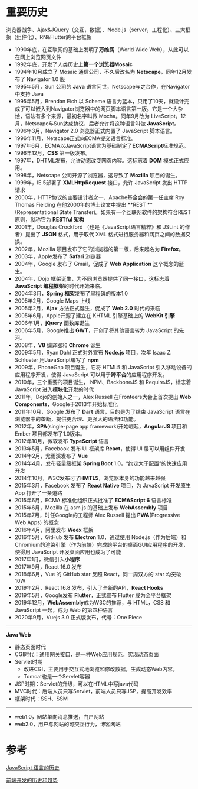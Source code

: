 # 重要历史

浏览器战争、Ajax&JQuery（交互，数据）、Node.js（server，工程化）、三大框架（组件化）、RN&Flutter跨平台框架

- 1990年底，在互联网的基础上发明了**万维网**（World Wide Web），从此可以在网上浏览网页文件
- 1992年底，开发了人类历史上**第一个浏览器Mosaic**
- 1994年10月成立了 Mosaic 通信公司，不久后改名为 **Netscape**，同年12月发布了 Navigator 1.0 版
- 1995年5月，Sun 公司的 **Java** 语言问世，Netscape与之合作，在Navigator中支持 Java
- 1995年5月，Brendan Eich 以 Scheme 语言为蓝本，只用了10天，就设计完成了可以嵌入到Navigator浏览器中的网页脚本语言第一版。它是一个大杂烩，语法有多个来源，最初名字叫做 Mocha。同年9月改为 LiveScript。12月，Netscape与Sun达成协议，后者允许将这种语言叫做 **JavaScript**。
- 1996年3月，Navigator 2.0 浏览器正式内置了 JavaScript 脚本语言。
- 1996年11月，Netscape正式向ECMA提交语言标准。
- 1997年6月，ECMA以JavaScript语言为基础制定了**ECMAScript**标准规范。
- 1996年12月，**CSS** 第一版发布。
- 1997年，DHTML发布，允许动态改变网页内容。这标志着 **DOM** 模式正式应用。
- 1998年，Netscape 公司开源了浏览器，这导致了 **Mozilla** 项目的诞生。
- 1999年，IE 5部署了 **XMLHttpRequest** 接口，允许 JavaScript 发出 HTTP 请求
- 2000年，HTTP协议的主要设计者之一、Apache基金会的第一任主席 Roy Thomas Fielding 在他2000年的博士论文中提出 **REST **(Representational State Transfer)。如果有一个互联网软件的架构符合REST原则，就称它为 **RESTful 架构**
- 2001年，Douglas Crockford （也是《JavaScript语言精粹》和 JSLint 的作者）提出了 **JSON** 格式，用于取代 XML 格式进行服务器和网页之间的数据交换。
- 2002年，Mozilla 项目发布了它的浏览器的第一版，后来起名为 **Firefox**。
- 2003年，Apple发布了 **Safari** 浏览器
- 2004年，Google 发布了 Gmail，促成了 **Web Application** 这个概念的诞生。
- 2004年，Dojo 框架诞生，为不同浏览器提供了同一接口，这标志着 **JavaScript 编程框架**的时代开始来临。
- 2004年3月，**Spring 框架**发布了里程碑的版本1.0
- 2005年2月，Google Maps 上线
- 2005年2月，**Ajax** 方法正式诞生，促成了 **Web 2.0** 时代的来临
- 2005年6月，Apple开源了建立在 KHTML 引擎基础上的 **WebKit 引擎**
- 2006年1月，**jQuery** 函数库诞生
- 2006年5月，Google推出 **GWT**，开创了将其他语言转为 JavaScript 的先河。
- 2008年，**V8** 编译器和 **Chrome** 诞生
- 2009年5月，Ryan Dahl  正式对外宣布 **Node.js** 项目，次年 Isaac Z. Schlueter 用JavaScript编写了 **npm**
- 2009年，PhoneGap 项目诞生，它将 HTML5 和 JavaScript 引入移动设备的应用程序开发，使得 JavaScript 可以用于**跨平台**的应用程序开发。
- 2010年，三个重要的项目诞生， NPM、BackboneJS 和 RequireJS，标志着 JavaScript 进入**模块化**开发的时代
- 2011年，Dojo的创始人之一，Alex Russell 在Fronteers大会上首次提出 **Web Components**，Google于2013年开始标准化
- 2011年10月，Google 发布了 **Dart** 语言，目的是为了结束 JavaScript 语言在浏览器中的垄断，提供更合理、更强大的语法和功能。
- 2012年，**SPA**(single-page app framework)开始崛起，**AngularJS** 项目和 Ember 项目都发布了1.0版本。
- 2012年10月，微软发布 **TypeScript** 语言
- 2013年5月，Facebook 发布 UI 框架库 **React**，使得 UI 层可以用组件开发
- 2014年2月，尤雨溪发布了 **Vue**
- 2014年4月，发布轻量级框架 **Spring Boot** 1.0，“约定大于配置”的快速应用开发
- 2014年10月，W3C发布可了**HMTL5**，浏览器本身的功能越来越强
- 2015年3月，Facebook 发布了 **React Native** 项目，为 JavaScript 开发原生 App 打开了一条道路
- 2015年6月，ECMA 标准化组织正式批准了 **ECMAScript 6** 语言标准
- 2015年6月，Mozilla 在 asm.js 的基础上发布 **WebAssembly** 项目
- 2015年7月，时任Google的工程师 Alex Russell 提出 **PWA**(Progressive Web Apps) 的概念
- 2016年4月，阿里发布 **Weex** 框架
- 2016年5月，GitHub 发布 **Electron** 1.0，通过使用 Node.js（作为后端）和 Chromium的渲染引擎（作为前端）完成跨平台的桌面GUI应用程序的开发，使得用 JavaScript 开发桌面应用也成为了可能
- 2017年1月，微信引入**小程序**
- 2017年9月，React 16.0 发布
- 2018年6月，Vue 的 GitHub star 反超 React，同一周双方的 star 均突破 10W
- 2019年2月，React 16.8 发布，引入了全新的API，**React Hooks**
- 2019年5月，Google发布 **Flutter**，正式宣布 Flutter 成为全平台框架
- 2019年12月，**WebAssembly**成为W3C的推荐，与 HTML，CSS 和 JavaScript 一起，成为 Web 的第四种语言
- 2020年9月，Vuejs 3.0 正式版发布，代号：One Piece

---

**Java Web**

- 静态页面时代
- CGI时代：通用网关接口，是一种Web应用规范，实现动态页面
- Servlet时期
  - 改进CGI，主要用于交互式地浏览和修改数据，生成动态Web内容。
  - Tomcat也是一个Servlet容器
- JSP时期：Servlet的升级，可以在HTML中写java代码
- MVC时代：后端人员只写Servlet，前端人员只写JSP，提高开发效率
- 框架时代：SSH、SSM

---

- web1.0，网站单向消息推送，门户网站
- web2.0，用户与网站的可交互行为，博客网站

# 参考

[JavaScript 语言的历史](https://wangdoc.com/javascript/basic/history.html)

[前端开发的历史和趋势](https://github.com/ruanyf/jstraining/blob/master/docs/history.md)
